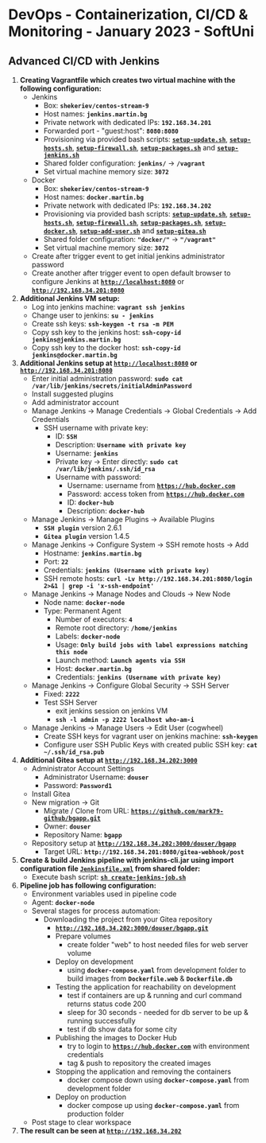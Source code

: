 # DevOps - Containerization, CI/CD &amp; Monitoring - January 2023 - SoftUni

## Advanced CI/CD with Jenkins

1. **Creating Vagrantfile which creates two virtual machine with the following configuration:**
    - Jenkins
      - Box: **`shekeriev/centos-stream-9`**
      - Host names: **`jenkins.martin.bg`**
      - Private network with dedicated IPs: **`192.168.34.201`**
      - Forwarded port - "guest:host": **`8080:8080`**
      - Provisioning via provided bash scripts: [**`setup-update.sh`**](setup-update.sh), [**`setup-hosts.sh`**](setup-hosts.sh), [**`setup-firewall.sh`**](setup-firewall.sh), [**`setup-packages.sh`**](setup-packages.sh) and [**`setup-jenkins.sh`**](setup-jenkins.sh)
      - Shared folder configuration: **`jenkins/`** -> **`/vagrant`**
      - Set virtual machine memory size: **`3072`**
    - Docker
      - Box: **`shekeriev/centos-stream-9`**
      - Host names: **`docker.martin.bg`**
      - Private network with dedicated IPs: **`192.168.34.202`**
      - Provisioning via provided bash scripts: [**`setup-update.sh`**](setup-update.sh), [**`setup-hosts.sh`**](setup-hosts.sh), [**`setup-firewall.sh`**](setup-firewall.sh), [**`setup-packages.sh`**](setup-packages.sh), [**`setup-docker.sh`**](setup-docker.sh), [**`setup-add-user.sh`**](setup-add-user.sh) and [**`setup-gitea.sh`**](setup-gitea.sh)
      - Shared folder configuration: **`"docker/"`** -> **`"/vagrant"`**
      - Set virtual machine memory size: **`3072`**
    - Create after trigger event to get initial jenkins administrator password
    - Create another after trigger event to open default browser to configure Jenkins at [**`http://localhost:8080`**](http://localhost:8080) or [**`http://192.168.34.201:8080`**](http://192.168.34.201:8080)
2. **Additional Jenkins VM setup:**
    - Log into jenkins machine: **`vagrant ssh jenkins`**
    - Change user to jenkins: **`su - jenkins`**
    - Create ssh keys: **`ssh-keygen -t rsa -m PEM`**
    - Copy ssh key to the jenkins host: **`ssh-copy-id jenkins@jenkins.martin.bg`**
    - Copy ssh key to the docker host:  **`ssh-copy-id jenkins@docker.martin.bg`**
3. **Additional Jenkins setup at [**`http://localhost:8080`**](http://localhost:8080) or [**`http://192.168.34.201:8080`**](http://192.168.34.201:8080)**
    - Enter initial administration password: **`sudo cat /var/lib/jenkins/secrets/initialAdminPassword`**
    - Install suggested plugins
    - Add administrator account
    - Manage Jenkins -> Manage Credentials -> Global Credentials -> Add Credentials
      - SSH username with private key:
        - ID: **`SSH`**
        - Description: **`Username with private key`**
        - Username: **`jenkins`**
        - Private key -> Enter directly: **`sudo cat /var/lib/jenkins/.ssh/id_rsa`**
        - Username with password:
          - Username: username from [**`https://hub.docker.com`**](https://hub.docker.com)
          - Password: access token from [**`https://hub.docker.com`**](https://hub.docker.com)
          - ID: **`docker-hub`**
          - Description: **`docker-hub`**
    - Manage Jenkins -> Manage Plugins -> Available Plugins
      - **`SSH plugin`** version 2.6.1
      - **`Gitea plugin`** version 1.4.5
    - Manage Jenkins -> Configure System -> SSH remote hosts -> Add
      - Hostname: **`jenkins.martin.bg`**
      - Port: **`22`**
      - Credentials: **`jenkins (Username with private key)`**
      - SSH remote hosts: **`curl -Lv http://192.168.34.201:8080/login 2>&1 | grep -i 'x-ssh-endpoint'`**
    - Manage Jenkins -> Manage Nodes and Clouds -> New Node
      - Node name: **`docker-node`**
      - Type: Permanent Agent
        - Number of executors: **`4`**
        - Remote root directory: **`/home/jenkins`**
        - Labels: **`docker-node`**
        - Usage: **`Only build jobs with label expressions matching this node`**
        - Launch method: **`Launch agents via SSH`**
        - Host: **`docker.martin.bg`**
        - Credentials: **`jenkins (Username with private key)`**
    - Manage Jenkins -> Configure Global Security -> SSH Server
      - Fixed: **`2222`**
      - Test SSH Server
        - exit jenkins session on jenkins VM
        - **`ssh -l admin -p 2222 localhost who-am-i`**
    - Manage Jenkins -> Manage Users -> Edit User (cogwheel)
      - Create SSH keys for vagrant user on jenkins machine: **`ssh-keygen`**
      - Configure user SSH Public Keys with created public SSH key: **`cat ~/.ssh/id_rsa.pub`**
4. **Additional Gitea setup at [**`http://192.168.34.202:3000`**](http://192.168.34.202:3000)**
    - Administrator Account Settings
      - Administrator Username: **`douser`**
      - Password: **`Password1`**
    - Install Gitea
    - New migration -> Git
      - Migrate / Clone from URL: [**`https://github.com/mark79-github/bgapp.git`**](https://github.com/mark79-github/bgapp.git)
      - Owner: **`douser`**
      - Repository Name: **`bgapp`**
    - Repository setup at [**`http://192.168.34.202:3000/douser/bgapp`**](http://192.168.34.202:3000/douser/bgapp)
        - Target URL: **`http://192.168.34.201:8080/gitea-webhook/post`**
5. **Create & build Jenkins pipeline with jenkins-cli.jar using import configuration file [**`Jenkinsfile.xml`**](jenkins/Jenkinsfile.xml) from shared folder:**
    - Execute bash script: [**`sh create-jenkins-job.sh`**](jenkins/create-jenkins-job.sh)
6. **Pipeline job has following configuration:**
    - Environment variables used in pipeline code
    - Agent: **`docker-node`**
    - Several stages for process automation:
      - Downloading the project from your Gitea repository
        - [**`http://192.168.34.202:3000/douser/bgapp.git`**](http://192.168.34.202:3000/douser/bgapp.git)
        - Prepare volumes
          - create folder "web" to host needed files for web server volume
        - Deploy on development
          - using **`docker-compose.yaml`** from development folder to build images from **`Dockerfile.web`** & **`Dockerfile.db`**
        - Testing the application for reachability on development
          - test if containers are up & running and curl command returns status code 200
          - sleep for 30 seconds - needed for db server to be up & running successfully
          - test if db show data for some city
        - Publishing the images to Docker Hub
          - try to login to [**`https://hub.docker.com`**](https://hub.docker.com) with environment credentials
          - tag & push to repository the created images
        - Stopping the application and removing the containers
          - docker compose down using **`docker-compose.yaml`** from development folder
        - Deploy on production
          - docker compose up using **`docker-compose.yaml`** from production folder
    - Post stage to clear workspace
7. **The result can be seen at [**`http://192.168.34.202`**](http://192.168.34.202)**
